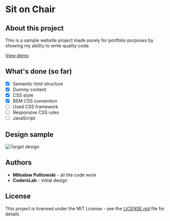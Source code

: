 # Sit on Chair

## About this project
This is a sample website project made purely for portfolio purposes by showing my ability to write quality code.

[View demo](https://mlmmn.github.io/Sit-on-Chair/)

## What's done (so far)
- [x] Semantic html structure
- [x] Dummy content
- [x] CSS style
- [x] BEM CSS convention
- [ ] Used CSS framework
- [ ] Responsive CSS rules
- [ ] JavaScript

## Design sample
![Target design](https://raw.githubusercontent.com/CodersLab/POZ_FRO_W_04_Zaawansowany_HTML_CSS/master/4_Warsztaty/warsztat1.jpg?token=AH4Q4086W2TEolz5uLvNLXiZGP1uNYnnks5Z9FTHwA%3D%3D)

## Authors
- **Miłosław Politowski** - all the code work
- **CodersLab** - initial design

## License
This project is licensed under the MIT License - see the [LICENSE.md](LICENSE.md) file for details
